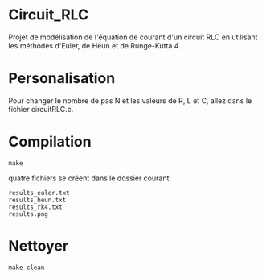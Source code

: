 # Circuit_RLC
Projet de modélisation de l'équation de courant d'un circuit RLC en utilisant les méthodes d'Euler, de Heun et de Runge-Kutta 4. 

# Personalisation
Pour changer le nombre de pas N et les valeurs de R, L et C, allez dans le fichier circuitRLC.c.

# Compilation
```make``` 

quatre fichiers se créent dans le dossier courant:
```
results_euler.txt
results_heun.txt
results_rk4.txt
results.png
```

# Nettoyer
```make clean```
